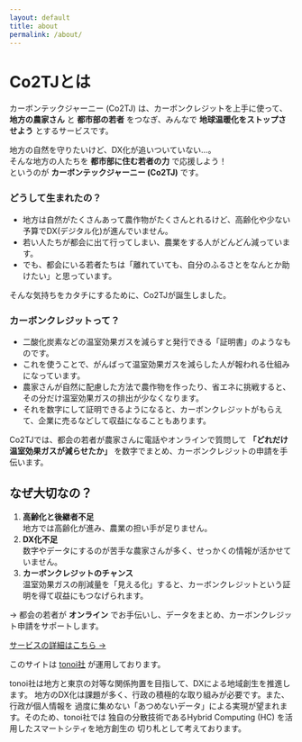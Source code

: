 ```yaml
---
layout: default
title: about
permalink: /about/
---
```



# Co2TJとは

カーボンテックジャーニー (Co2TJ) は、カーボンクレジットを上手に使って、  
**地方の農家さん** と **都市部の若者** をつなぎ、みんなで **地球温暖化をストップさせよう** とするサービスです。

地方の自然を守りたいけど、DX化が追いついていない…。  
そんな地方の人たちを **都市部に住む若者の力** で応援しよう！  
というのが **カーボンテックジャーニー (Co2TJ)** です。

### どうして生まれたの？
- 地方は自然がたくさんあって農作物がたくさんとれるけど、高齢化や少ない予算でDX(デジタル化)が進んでいません。
- 若い人たちが都会に出て行ってしまい、農業をする人がどんどん減っています。
- でも、都会にいる若者たちは「離れていても、自分のふるさとをなんとか助けたい」と思っています。

そんな気持ちをカタチにするために、Co2TJが誕生しました。

### カーボンクレジットって？
- 二酸化炭素などの温室効果ガスを減らすと発行できる「証明書」のようなものです。
- これを使うことで、がんばって温室効果ガスを減らした人が報われる仕組みになっています。
- 農家さんが自然に配慮した方法で農作物を作ったり、省エネに挑戦すると、その分だけ温室効果ガスの排出が少なくなります。
- それを数字にして証明できるようになると、カーボンクレジットがもらえて、企業に売るなどして収益になることもあります。

Co2TJでは、都会の若者が農家さんに電話やオンラインで質問して **「どれだけ温室効果ガスが減らせたか」** を数字でまとめ、カーボンクレジットの申請を手伝います。

## なぜ大切なの？

1. **高齢化と後継者不足**  
   地方では高齢化が進み、農業の担い手が足りません。  
2. **DX化不足**  
   数字やデータにするのが苦手な農家さんが多く、せっかくの情報が活かせていません。  
3. **カーボンクレジットのチャンス**  
   温室効果ガスの削減量を「見える化」すると、カーボンクレジットという証明を得て収益にもつなげられます。

→ 都会の若者が **オンライン** でお手伝いし、データをまとめ、カーボンクレジット申請をサポートします。

[サービスの詳細はこちら →](/co2tj-site/service)


このサイトは [tonoi社](https://tonoi.com) が運用しております。

tonoi社は地方と東京の対等な関係拘置を目指して、DXによる地域創生を推進します。
地方のDX化は課題が多く、行政の積極的な取り組みが必要です。また、行政が個人情報を
過度に集めない「あつめないデータ」による実現が望まれます。そのため、tonoi社では
独自の分散技術であるHybrid Computing (HC) を活用したスマートシティを地方創生の
切り札として考えております。
